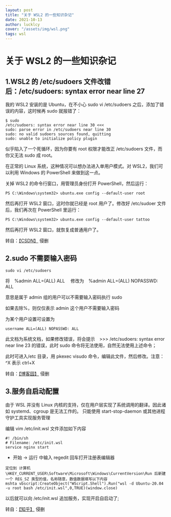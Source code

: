 ```yaml
---
layout: post
title: "关于 WSL2 的一些知识杂记"
date: 2021-10-13
author: lucklcy
cover: "/assets/img/wsl.png"
tags: wsl
---
```


# 关于 WSL2 的一些知识杂记

## 1.WSL2 的 /etc/sudoers 文件改错后：/etc/sudoers: syntax error near line 27

我的 WSL2 安装的是 Ubuntu，在不小心 sudo vi /etc/sudoers 之后，添加了错误的内容，这时候再 sudo 就报错了：

```
$ sudo
/etc/sudoers: syntax error near line 30 <<<
sudo: parse error in /etc/sudoers near line 30
sudo: no valid sudoers sources found, quitting
sudo: unable to initialize policy plugin
```

似乎陷入了一个死循环，因为你要有 root 权限才能改正 /etc/sudoers 文件，而你又无法 sudo 成 root。

在正常的 Linux 系统，这种情况可以想办法进入单用户模式。对 WSL2，我们可以利用 Windows 的 PowerShell 来做到这一点。

关掉 WSL2 的命令行窗口，用管理员身份打开 PowerShell，然后运行：

```
PS C:\Windows\system32> ubuntu.exe config --default-user root
```

然后再打开 WSL2 窗口，这时你就已经是 root 用户了。修改好 /etc/sudoer 文件后，我们再次在 PowerShell 里运行：

```
PS C:\Windows\system32> ubuntu.exe config --default-user tattoo
```

然后再打开 WSL2 窗口，就恢复成普通用户了。

转自：[【CSDN】](https://blog.csdn.net/Tangramor/article/details/120358727) 侵删

## 2.sudo 不需要输入密码

```
sudo vi /etc/sudoers
```

将　%admin ALL=(ALL) ALL 　修改为　%admin ALL=(ALL) NOPASSWD: ALL

意思是属于 admin 组的用户可以不需要输入密码执行 sudo

如果去除%，则仅仅表示 admin 这个用户不需要输入密码

为某个用户设置可设置为

```
username ALL=(ALL) NOPASSWD: ALL
```

此文档为系统文档，如果修改错误，将会提示　>>> /etc/sudoers: syntax error near line 23 的错误，此时 sudo 命令将无法使用，自然无法使用上述命令；

此时可进入/etc 目录，用 pkexec visudo 命令，编辑此文件，然后修改。注意：^X 表示 ctrl+X

转自：[【博客园】](https://www.cnblogs.com/zhchy89/p/11457248.html) 侵删

## 3.服务自启动配置

由于 WSL 并没有 Linux 内核的支持，仅在用户层实现了系统调用的翻译。因此诸如 systemd、cgroup 是无法工作的。 只能使用 start-stop-daemon 或其他进程守护工具实现服务管理

编辑 vim /etc/init.wsl 文件添加如下内容

```
#! /bin/sh
# Filename: /etc/init.wsl
service nginx start
```

- 开始 -> 运行 中输入 regedit 回车打开注册表编辑器

```
定位到 计算机\HKEY_CURRENT_USER\Software\Microsoft\Windows\CurrentVersion\Run 后新建一个 REG_SZ 类型的值，名称随意，数值数据填写以下内容
mshta vbscript:CreateObject("WScript.Shell").Run("wsl -d Ubuntu-20.04 -u root bash /etc/init.wsl",0,TRUE)(window.close)
```

以后就可以向 /etc/init.wsl 追加服务，实现开启自启动了;

转自：[【知乎】](https://zhuanlan.zhihu.com/p/93457173) 侵删
